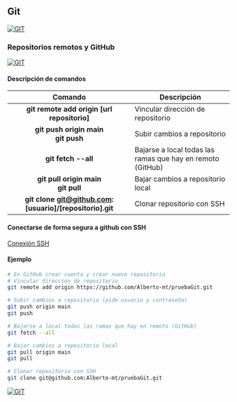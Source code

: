 ## Git
[![GIT](https://img.shields.io/badge/GIT-F05032?style=for-the-badge&logo=GIT&logoColor=white&labelColor=101010)](https://github.com/Alberto-mt/Terminal_de_comandos/blob/main/Git/index.md)

### Repositorios remotos y GitHub
[![GIT](https://img.shields.io/badge/REPOSITORIOS_REMOTOS_Y_GITHUB-44c04c?style=for-the-badge&logo=GIT&logoColor=white&labelColor=101010)](https://github.com/Alberto-mt/Terminal_de_comandos/blob/main/Git/categories/Repositorios_remotos_y_github.md)

#### Descripción de comandos
| Comando  | Descripción  |
|:-:|---|
| **git remote add origin \[url repositorio\]**  | Vincular dirección de repositorio  |
| **git push origin main<br>git push**  | Subir cambios a repositorio  |
| **git fetch --all**  | Bajarse a local todas las ramas que hay en remoto (GitHub) |
| **git pull origin main<br>git pull**  | Bajar cambios a repositorio local  |
| **git clone git@github.com:\[usuario\]/\[repositorio\].git**  | Clonar repositorio con SSH  |

#### Conectarse de forma segura a github con SSH
[Conexión SSH](https://docs.github.com/es/authentication/connecting-to-github-with-ssh)
#### Ejemplo
```bash
# En GitHub crear cuenta y crear nuevo repositorio
# Vincular dirección de repositorio
git remote add origin https://github.com/Alberto-mt/pruebaGit.git

# Subir cambios a repositorio (pide usuario y contraseña)
git push origin main
git push

# Bajarse a local todas las ramas que hay en remoto (GitHub)
git fetch --all

# Bajar cambios a repositorio local
git pull origin main
git pull

# Clonar repositorio con SSH
git clone git@github.com:Alberto-mt/pruebaGit.git
```

[![GIT](https://img.shields.io/badge/REPOSITORIOS_REMOTOS_Y_GITHUB-44c04c?style=for-the-badge&label=&#9650;&logoColor=white&labelColor=101010)](https://github.com/Alberto-mt/Terminal_de_comandos/blob/main/Git/categories/Repositorios_remotos_y_github.md)
